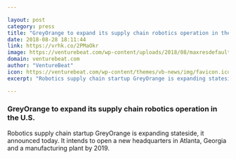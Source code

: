 ```yaml
---

layout: post
category: press
title: "GreyOrange to expand its supply chain robotics operation in the U.S."
date: 2018-08-28 18:11:44
link: https://vrhk.co/2PMaOkr
image: https://venturebeat.com/wp-content/uploads/2018/08/maxresdefault-1.jpg?fit=1280%2C720&strip=all
domain: venturebeat.com
author: "VentureBeat"
icon: https://venturebeat.com/wp-content/themes/vb-news/img/favicon.ico
excerpt: "Robotics supply chain startup GreyOrange is expanding stateside, it announced today. It intends to open a new headquarters in Atlanta, Georgia and a manufacturing plant by 2019."

---
```


### GreyOrange to expand its supply chain robotics operation in the U.S.

Robotics supply chain startup GreyOrange is expanding stateside, it announced today. It intends to open a new headquarters in Atlanta, Georgia and a manufacturing plant by 2019.